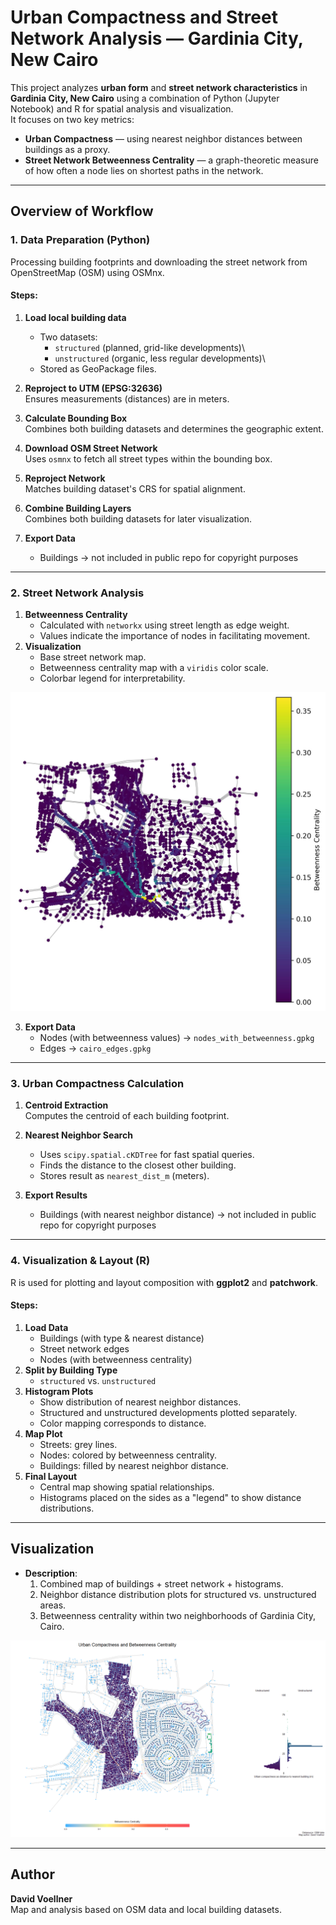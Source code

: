 # Urban Compactness and Street Network Analysis — Gardinia City, New Cairo

This project analyzes **urban form** and **street network characteristics** in **Gardinia City, New Cairo** using a combination of Python (Jupyter Notebook) and R for spatial analysis and visualization.\
It focuses on two key metrics:

-   **Urban Compactness** — using nearest neighbor distances between buildings as a proxy.
-   **Street Network Betweenness Centrality** — a graph-theoretic measure of how often a node lies on shortest paths in the network.

------------------------------------------------------------------------

## Overview of Workflow

### **1. Data Preparation (Python)**

Processing building footprints and downloading the street network from OpenStreetMap (OSM) using OSMnx.

#### Steps:

1.  **Load local building data**

    -   Two datasets:
        -   `structured` (planned, grid-like developments)\
        -   `unstructured` (organic, less regular developments)\
    -   Stored as GeoPackage files.

2.  **Reproject to UTM (EPSG:32636)**\
    Ensures measurements (distances) are in meters.

3.  **Calculate Bounding Box**\
    Combines both building datasets and determines the geographic extent.

4.  **Download OSM Street Network**\
    Uses `osmnx` to fetch all street types within the bounding box.

5.  **Reproject Network**\
    Matches building dataset's CRS for spatial alignment.

6.  **Combine Building Layers**\
    Combines both building datasets for later visualization.

7.  **Export Data**

    -   Buildings → not included in public repo for copyright purposes

------------------------------------------------------------------------

### **2. Street Network Analysis**

1.  **Betweenness Centrality**
    -   Calculated with `networkx` using street length as edge weight.
    -   Values indicate the importance of nodes in facilitating movement.
2.  **Visualization**
    -   Base street network map.
    -   Betweenness centrality map with a `viridis` color scale.
    -   Colorbar legend for interpretability.

![](figure/betweenness_centrality_map.jpg)

3.  **Export Data**
    -   Nodes (with betweenness values) → `nodes_with_betweenness.gpkg`
    -   Edges → `cairo_edges.gpkg`

------------------------------------------------------------------------

### **3. Urban Compactness Calculation**

1.  **Centroid Extraction**\
    Computes the centroid of each building footprint.

2.  **Nearest Neighbor Search**

    -   Uses `scipy.spatial.cKDTree` for fast spatial queries.
    -   Finds the distance to the closest other building.
    -   Stores result as `nearest_dist_m` (meters).

3.  **Export Results**

    -   Buildings (with nearest neighbor distance) → not included in public repo for copyright purposes

------------------------------------------------------------------------

### **4. Visualization & Layout (R)**

R is used for plotting and layout composition with **ggplot2** and **patchwork**.

#### Steps:

1.  **Load Data**
    -   Buildings (with type & nearest distance)
    -   Street network edges
    -   Nodes (with betweenness centrality)
2.  **Split by Building Type**
    -   `structured` vs. `unstructured`
3.  **Histogram Plots**
    -   Show distribution of nearest neighbor distances.
    -   Structured and unstructured developments plotted separately.
    -   Color mapping corresponds to distance.
4.  **Map Plot**
    -   Streets: grey lines.
    -   Nodes: colored by betweenness centrality.
    -   Buildings: filled by nearest neighbor distance.
5.  **Final Layout**
    -   Central map showing spatial relationships.
    -   Histograms placed on the sides as a "legend" to show distance distributions.

------------------------------------------------------------------------

## **Visualization**

-   **Description**:
    1.  Combined map of buildings + street network + histograms.
    2.  Neighbor distance distribution plots for structured vs. unstructured areas.
    3.  Betweenness centrality within two neighborhoods of Gardinia City, Cairo.

![Plot of the final_map with buildings, street network colored in the betweenness centrality of each node and histograms describing the urban compactness of the neighborhoods](figure/final_plot.png)

------------------------------------------------------------------------

## Author

**David Voellner**\
Map and analysis based on OSM data and local building datasets.

